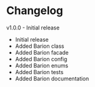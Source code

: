 # Changelog

v1.0.0 - Initial release

-   Initial release
-   Added Barion class
-   Added Barion facade
-   Added Barion config
-   Added Barion enums
-   Added Barion tests
-   Added Barion documentation
